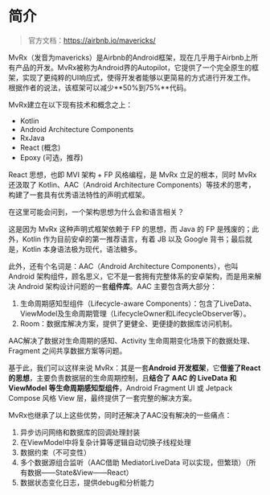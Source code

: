 # 简介

> 官方文档：https://airbnb.io/mavericks/

MvRx（发音为mavericks）是Airbnb的Android框架，现在几乎用于Airbnb上所有产品的开发。MvRx被称为Android界的Autopilot，它提供了一个完全原生的框架，实现了更纯粹的UI响应式，使得开发者能够以更简易的方式进行开发工作。根据作者的说法，该框架可以减少**50%到75%**代码。

MvRx建立在以下现有技术和概念之上：

- Kotlin
- Android Architecture Components
- RxJava
- React (概念)
- Epoxy (可选，推荐)

React 思想，也即 MVI 架构 + FP 风格编程，是 MvRx 立足的根本，同时 MvRx 还汲取了 Kotlin、AAC（Android Architecture Components）等技术的思考，构建了一套具有优秀语法特性的声明式框架。

在这里可能会问到，一个架构思想为什么会和语言相关？

这是因为 MvRx 这种声明式框架依赖于 FP 的思想，而 Java 的 FP 是残废的；此外，Kotlin 作为目前安卓的第一推荐语言，有着 JB 以及 Google 背书；最后就是，Kotlin 本身语法极为现代，语法糖多。

此外，还有个名词是：AAC（Android Architecture Components），也叫 Android 架构组件，顾名思义，它不是一套拥有完整体系的安卓架构，而是用来解决 Android 架构设计问题的一套**组件库**。AAC 主要包含两大部分：

1. 生命周期感知型组件（Lifecycle-aware Components）：包含了LiveData、ViewModel及生命周期管理（LifecycleOwner和LifecycleObserver等）。
2. Room：数据库解决方案，提供了更健全、更便捷的数据库访问机制。

AAC解决了数据对生命周期的感知、Activity 生命周期变化场景下的数据处理、Fragment 之间共享数据方案等问题。

基于此，我们可以这样来说 MvRx：其是一套**Android 开发框架**，它**借鉴了React的思想**，主要负责数据层的生命周期控制，且**结合了 AAC 的 LiveData 和 ViewModel 等生命周期感知型组件**，Android Fragment UI 或 Jetpack Compose 风格 View 层，最终提供了一套完整的解决方案。

MvRx也继承了以上这些优势，同时还解决了AAC没有解决的一些痛点：

1. 异步访问网络和数据库的回调处理封装
2. 在ViewModel中将复杂计算等逻辑自动切换子线程处理
3. 数据约束（不可变性）
4. 多个数据源组合监听（AAC借助 MediatorLiveData 可以实现，但繁琐）（所有数据——State&View——React）
5. 数据状态变化日志，提供debug和分析能力



